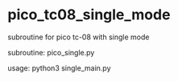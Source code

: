 # pico_tc08_single_mode
subroutine for pico tc-08 with single mode


subroutine: pico_single.py

usage: python3 single_main.py
